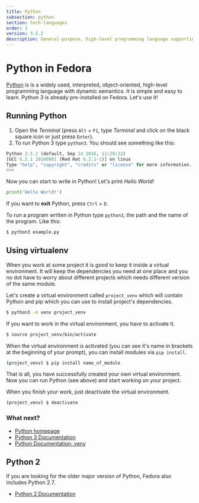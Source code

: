 ```yaml
---
title: Python
subsection: python
section: tech-languages
order: 1
version: 3.5.2
description: General-purpose, high-level programming language supporting multiple programming paradigms.
---
```


# Python in Fedora

[Python](https://www.python.org/) is is a widely used, interpreted, object-oriented, high-level programming language with dynamic semantics. It is simple and easy to learn.
Python 3 is already pre-installed on Fedora. Let's use it!

## Running Python

1. Open the _Terminal_ (press `Alt` + `F1`, type _Terminal_ and click on the black square icon or just press `Enter`).
2. To run Python 3 type `python3`. You should see something like this:

```python
Python 3.5.2 (default, Sep 14 2016, 11:28:32)
[GCC 6.2.1 20160901 (Red Hat 6.2.1-1)] on linux
Type "help", "copyright", "credits" or "license" for more information.
>>> 
```

Now you can start to write in Python! Let's print _Hello World_!

```python
print('Hello World!')
```

If you want to **exit** Python, press `Ctrl` + `D`.

To run a program written in Python type `python3`, the path and the name of the program. Like this:

```bash
$ python3 example.py
```

## Using virtualenv

When you work at some project it is good to keep it inside a virtual environment. It will keep the dependencies you need at one place and you no dot have to worry about different projects which needs different version of the same module.

Let's create a virtual environment called `project_venv` which will contain Python and pip which you can use to install project's dependencies.

```bash
$ python3 -m venv project_venv
```

If you want to work in the virtual environment, you have to activate it.

```bash
$ source project_venv/bin/activate
```

When the virtual environment is activated (you can see it's name in brackets at the beginning of your prompt), you can install modules via `pip install`.

```bash
(project_venv) $ pip install name_of_module
```

That is all, you have successfully created your own virtual environment. Now you can run Python (see above) and start working on your project.

When you finish your work, just deactivate the virtual environment.

```bash
(project_venv) $ deactivate
```

### What next?

* [Python homepage](https://www.python.org/)
* [Python 3 Documentation](https://docs.python.org/3/)
* [Python Documentation: venv](https://docs.python.org/3/library/venv.html#module-venv)

## Python 2

If you are looking for the older major version of Python, Fedora also includes Python 2.7.

* [Python 2 Documentation](https://docs.python.org/2/)
